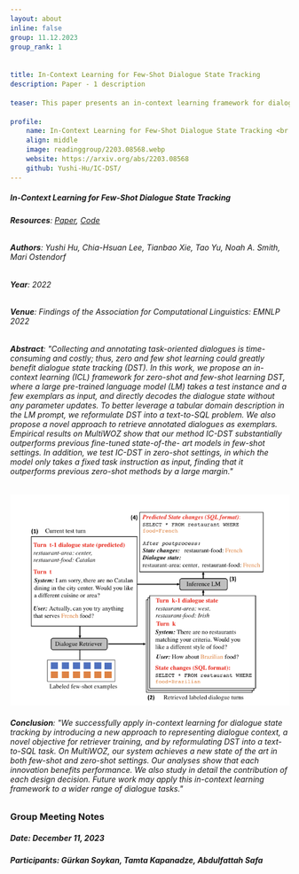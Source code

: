 ```yaml
---
layout: about
inline: false
group: 11.12.2023
group_rank: 1


title: In-Context Learning for Few-Shot Dialogue State Tracking
description: Paper - 1 description

teaser: This paper presents an in-context learning framework for dialogue state tracking that reformulates the task into a text-to-SQL problem, enabling zero-shot and few-shot learning without parameter updates and achieving superior performance in both settings.
   
profile:
    name: In-Context Learning for Few-Shot Dialogue State Tracking <br />
    align: middle
    image: readinggroup/2203.08568.webp
    website: https://arxiv.org/abs/2203.08568
    github: Yushi-Hu/IC-DST/
---
```


#####  **In-Context Learning for Few-Shot Dialogue State Tracking**
###### **Resources**: [Paper](https://arxiv.org/abs/2203.08568), [Code](https://github.com/Yushi-Hu/IC-DST/)
###### **Authors**: Yushi Hu, Chia-Hsuan Lee, Tianbao Xie, Tao Yu, Noah A. Smith, Mari Ostendorf
###### **Year**: 2022
###### **Venue**: Findings of the Association for Computational Linguistics: EMNLP 2022
###### **Abstract**: "Collecting and annotating task-oriented dialogues is time-consuming and costly; thus, zero and few shot learning could greatly benefit dialogue state tracking (DST). In this work, we propose an in-context learning (ICL) framework for zero-shot and few-shot learning DST, where a large pre-trained language model (LM) takes a test instance and a few exemplars as input, and directly decodes the dialogue state without any parameter updates. To better leverage a tabular domain description in the LM prompt, we reformulate DST into a text-to-SQL problem. We also propose a novel approach to retrieve annotated dialogues as exemplars. Empirical results on MultiWOZ show that our method IC-DST substantially outperforms previous fine-tuned state-of-the- art models in few-shot settings. In addition, we test IC-DST in zero-shot settings, in which the model only takes a fixed task instruction as input, finding that it outperforms previous zero-shot methods by a large margin."
 ![IC-DST](/assets/img/readinggroup/fig1.png)
###### **Conclusion**: "We successfully apply in-context learning for dialogue state tracking by introducing a new approach to representing dialogue context, a novel objective for retriever training, and by reformulating DST into a text-to-SQL task. On MultiWOZ, our system achieves a new state of the art in both few-shot and zero-shot settings. Our analyses show that each innovation benefits performance. We also study in detail the contribution of each design decision. Future work may apply this in-context learning framework to a wider range of dialogue tasks."

### **Group Meeting Notes**
##### **Date**: December 11, 2023
##### **Participants**: Gürkan Soykan, Tamta Kapanadze, Abdulfattah Safa



